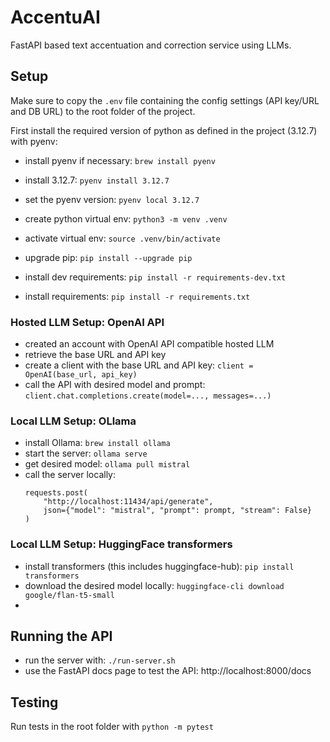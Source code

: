 # AccentuAI

FastAPI based text accentuation and correction service using LLMs.

## Setup

Make sure to copy the `.env` file containing the config settings (API key/URL and DB URL) to the root folder of the project.

First install the required version of python as defined in the project (3.12.7) with pyenv:
- install pyenv if necessary: `brew install pyenv` 
- install 3.12.7: `pyenv install 3.12.7`
- set the pyenv version: `pyenv local 3.12.7`

- create python virtual env: `python3 -m venv .venv`
- activate virtual env: `source .venv/bin/activate`
- upgrade pip: `pip install --upgrade pip`
- install dev requirements: `pip install -r requirements-dev.txt`
- install requirements: `pip install -r requirements.txt`

### Hosted LLM Setup: OpenAI API

- created an account with OpenAI API compatible hosted LLM
- retrieve the base URL and API key
- create a client with the base URL and API key: `client = OpenAI(base_url, api_key)`
- call the API with desired model and prompt: `client.chat.completions.create(model=..., messages=...)`

### Local LLM Setup: OLlama

- install Ollama: `brew install ollama`
- start the server: `ollama serve`
- get desired model: `ollama pull mistral`
- call the server locally: 
    ```
    requests.post(
        "http://localhost:11434/api/generate",
        json={"model": "mistral", "prompt": prompt, "stream": False}
    )
    ```

### Local LLM Setup: HuggingFace transformers

- install transformers (this includes huggingface-hub): `pip install transformers`
- download the desired model locally: `huggingface-cli download google/flan-t5-small`
- 

## Running the API

- run the server with: `./run-server.sh`
- use the FastAPI docs page to test the API: http://localhost:8000/docs

## Testing

Run tests in the root folder with `python -m pytest`
